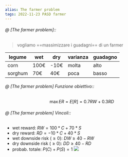 ```yaml
---
alias: The farmer problem
tags: 2022-11-23 PASD farmer
---
```


###### @ [The farmer problem]::
> vogliamo ==massimizzare i guadagni== di un farmer 

|legume|wet|dry|varianza|guadagno|
|---|---|---|---|---|
|corn|100€|-10€|molta|alto|
|sorghum|70€|40€|poca|basso|
<!--ID: 1670236970589-->



###### @ [The farmer problem] Funzione obiettivo::
 $$\max ER=E[R]=0.7RW+0.3RD$$
<!--ID: 1670236970594-->


###### @ [The farmer problem] Vincoli::

- wet reward: $RW=100*C+70*S$
- dry reward: $RD=-10*C+40*S$
- wet downside risk ($\geq 0$): $DW\geq 40-RW$
- dry downside risk ($\geq 0$): $DD\geq 40-RD$
- probab. totale: $P(C)+P(S)=1$
![](Uni/PASD/img/farmprob.jpeg)
<!--ID: 1670236970598-->
